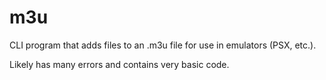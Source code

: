 # m3u
CLI program that adds files to an .m3u file for use in emulators (PSX, etc.).

Likely has many errors and contains very basic code.

